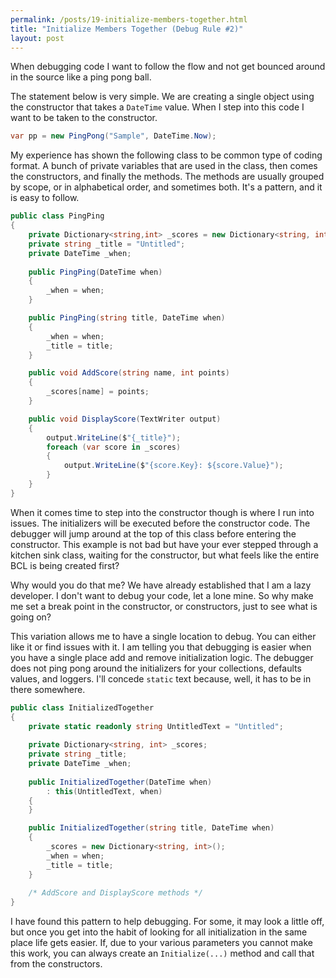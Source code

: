 ```yaml
---
permalink: /posts/19-initialize-members-together.html
title: "Initialize Members Together (Debug Rule #2)"
layout: post
---
```

When debugging code I want to follow the flow and not get bounced around in the
source like a ping pong ball.

The statement below is very simple. We are creating a single object using the
constructor that takes a `DateTime` value. When I step into this code I want to
be taken to the constructor.

```csharp
var pp = new PingPong("Sample", DateTime.Now);
```

My experience has shown the following class to be common type of coding format.
A bunch of private variables that are used in the class, then comes the
constructors, and finally the methods. The methods are usually grouped by scope,
or in alphabetical order, and sometimes both. It's a pattern, and it is easy to
follow.

```csharp
public class PingPing
{
    private Dictionary<string,int> _scores = new Dictionary<string, int>();
    private string _title = "Untitled";
    private DateTime _when;
    
    public PingPing(DateTime when)
    {
        _when = when;
    }

    public PingPing(string title, DateTime when)
    {
        _when = when;
        _title = title;
    }

    public void AddScore(string name, int points)
    {
        _scores[name] = points;
    }

    public void DisplayScore(TextWriter output)
    {
        output.WriteLine($"{_title}");
        foreach (var score in _scores)
        {
            output.WriteLine($"{score.Key}: ${score.Value}");
        }
    }
}
```

When it comes time to step into the constructor though is where I run into
issues. The initializers will be executed before the constructor code. The
debugger will jump around at the top of this class before entering the
constructor. This example is not bad but have your ever stepped through a
kitchen sink class, waiting for the constructor, but what feels like the entire
BCL is being created first?

Why would you do that me? We have already established that I am a lazy
developer. I don't want to debug your code, let a lone mine. So why make me set
a break point in the constructor, or constructors, just to see what is going on?

This variation allows me to have a single location to debug. You can either like
it or find issues with it. I am telling you that debugging is easier when you
have a single place add and remove initialization logic. The debugger does not
ping pong around the initializers for your collections, defaults values, and
loggers. I'll concede `static` text because, well, it has to be in there
somewhere.

```csharp
public class InitializedTogether
{
    private static readonly string UntitledText = "Untitled";
    
    private Dictionary<string, int> _scores;
    private string _title;
    private DateTime _when;
    
    public InitializedTogether(DateTime when)
        : this(UntitledText, when)
    {
    }

    public InitializedTogether(string title, DateTime when)
    {
        _scores = new Dictionary<string, int>();
        _when = when;
        _title = title;
    }
    
    /* AddScore and DisplayScore methods */
}
```

I have found this pattern to help debugging. For some, it may look a little off,
but once you get into the habit of looking for all initialization in the same
place life gets easier. If, due to your various parameters you cannot make this
work, you can always create an `Initialize(...)` method and call that from the
constructors. 
